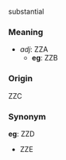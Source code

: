 substantial
### Meaning
+ _adj_: ZZA
    + __eg__: ZZB

### Origin

ZZC

### Synonym

__eg__: ZZD

+ ZZE


